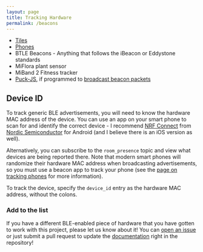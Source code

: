```yaml
---
layout: page
title: Tracking Hardware
permalink: /beacons
---
```


* [Tiles](https://amzn.to/3h77T5f)
* [Phones](/beacons/apps)
* BTLE Beacons - Anything that follows the iBeacon or Eddystone standards
* MiFlora plant sensor
* MiBand 2 Fitness tracker
* [Puck-JS](https://www.espruino.com/Puck.js), if programmed to [broadcast beacon packets](https://gist.github.com/jptrsn/d6cb9b9cdbcd41f3500708f8b694cad2 "An example project to broadcast iBeacon packets")


## Device ID
To track generic BLE advertisements, you will need to know the hardware MAC address of the device. You can use an app on your smart phone to scan for and identify the correct device - I recommend [NRF Connect](https://play.google.com/store/apps/details?id=no.nordicsemi.android.mcp) from [Nordic Semiconductor](https://play.google.com/store/apps/dev?id=7265678888812659353) for Android (and I believe there is an iOS version as well).

Alternatively, you can subscribe to the `room_presence` topic and view what devices are being reported there. Note that modern smart phones will randomize their hardware MAC address when broadcasting advertisements, so you must use a beacon app to track your phone (see the [page on tracking phones](./apps) for more information).

To track the device, specify the `device_id` entry as the hardware MAC address, without the colons.


### Add to the list
If you have a different BLE-enabled piece of hardware that you have gotten to work with this project, please let us know about it! You can [open an issue](https://github.com/ESPresense/ESPresense/issues/new) or just submit a pull request to update the [documentation](https://github.com/ESPresense/ESPresense.github.io) right in the repository!
